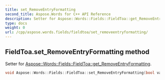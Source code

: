 ```yaml
---
title: set_RemoveEntryFormatting
second_title: Aspose.Words for C++ API Reference
description: Setter for Aspose::Words::Fields::FieldToa::get_RemoveEntryFormatting. 
type: docs
weight: 0
url: /cpp/aspose.words.fields/fieldtoa/set_removeentryformatting/
---
```

## FieldToa.set_RemoveEntryFormatting method


Setter for [Aspose::Words::Fields::FieldToa::get_RemoveEntryFormatting](./get_removeentryformatting/).

```cpp
void Aspose::Words::Fields::FieldToa::set_RemoveEntryFormatting(bool value)
```


